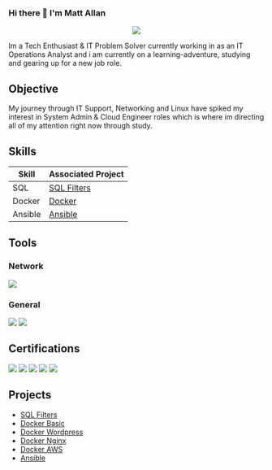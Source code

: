 ### Hi there 👋 I'm Matt Allan

<p align="center">
  <a href="https://www.linkedin.com/in/matthewallan101/" alt="LinkedIn"><img src="https://img.shields.io/badge/linkedin-%230077B5.svg?style=for-the-badge&logo=linkedin&logoColor=white"></a>
</p>

Im a Tech Enthusiast & IT Problem Solver currently working in as an IT Operations Analyst and i am currently on a learning-adventure, studying and gearing up for a new job role.

## Objective

My journey through IT Support, Networking and Linux have spiked my interest in System Admin & Cloud Engineer roles which is where im directing all of my attention right now through study.

## Skills

| Skill                                         | Associated Project         |
|-----------------------------------------------|----------------------------|
| SQL | <a href="https://github.com/MattAllan1/SQL">SQL Filters</a>|
| Docker | <a href="https://github.com/stars/MattAllan1/lists/docker">Docker</a>|
| Ansible | <a href="https://github.com/MattAllan1/Ansible-Basic-Playbook">Ansible</a>|

## Tools


### Network
<div>
    <img src="https://img.shields.io/badge/-Wireshark-1679A7?&style=for-the-badge&logo=Wireshark&logoColor=white" />
</div>

### General
<div>
    <img src="https://img.shields.io/badge/-Docker-2496ED?style=for-the-badge&logo=Docker&logoColor=white" />
    <img src="https://img.shields.io/badge/-Ansible-EE0000?style=for-the-badge&logo=Ansible&logoColor=white" />
</div>

## Certifications
<div>
<img src="https://img.shields.io/badge/Google-Cybersecurity%20Professional-4285F4?style=for-the-badge&logo=google&logoColor=white" />
<img src="https://img.shields.io/badge/AWS-Technical%20Essentials-232F3E?style=for-the-badge&logo=amazonaws&logoColor=white" />
<img src="https://img.shields.io/badge/Cisco-CCENT%20ICND1%20-006BA4?style=for-the-badge&logo=cisco&logoColor=white" />
<img src="https://img.shields.io/badge/Ethical%20Hacking-Certified-32CD32?style=for-the-badge" />
<img src="https://img.shields.io/badge/Introduction%20To%20Ethical%20Hacking-Certified-32CD32?style=for-the-badge" />
</div>

## Projects
- <a href="https://github.com/MattAllan1/SQL">SQL Filters</a>
- <a href="https://github.com/MattAllan1/Docker-Basic">Docker Basic</a>
- <a href="https://github.com/MattAllan1/Docker-WordPress">Docker Wordpress</a>
- <a href="https://github.com/MattAllan1/Docker-Nginx">Docker Nginx</a>
- <a href="https://github.com/MattAllan1/Docker-AWS">Docker AWS</a>
- <a href="https://github.com/MattAllan1/Ansible-Basic-Playbook">Ansible</a>
